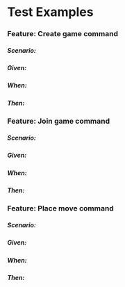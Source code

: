 # Test Examples

### Feature: Create game command

##### Scenario:

##### Given:

##### When:

##### Then: 

### Feature: Join game command

##### Scenario:

##### Given:

##### When:

##### Then: 

### Feature: Place move command

##### Scenario:

##### Given:

##### When:

##### Then: 